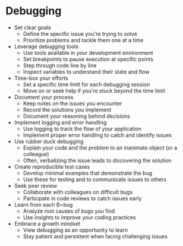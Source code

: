 # Debugging

- Set clear goals
  - Define the specific issue you're trying to solve
  - Prioritize problems and tackle them one at a time
- Leverage debugging tools
  - Use tools available in your development environment
  - Set breakpoints to pause execution at specific points
  - Step through code line by line
  - Inspect variables to understand their state and flow
- Time-box your efforts
  - Set a specific time limit for each debugging session
  - Move on or seek help if you're stuck beyond the time limit
- Document your process
  - Keep notes on the issues you encounter
  - Record the solutions you implement
  - Document your reasoning behind decisions
- Implement logging and error handling
  - Use logging to track the flow of your application
  - Implement proper error handling to catch and identify issues
- Use rubber duck debugging
  - Explain your code and the problem to an inanimate object (or a colleague)
  - Often, verbalizing the issue leads to discovering the solution
- Create reproducible test cases
  - Develop minimal examples that demonstrate the bug
  - Use these for testing and to communicate issues to others
- Seek peer review
  - Collaborate with colleagues on difficult bugs
  - Participate in code reviews to catch issues early
- Learn from each B=bug
  - Analyze root causes of bugs you find
  - Use insights to improve your coding practices
- Embrace a growth mindset
  - View debugging as an opportunity to learn
  - Stay patient and persistent when facing challenging issues
